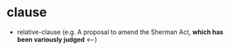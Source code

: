 # clause

- relative-clause (e.g. A proposal to amend the Sherman Act, **which has been variously judged** <--)
